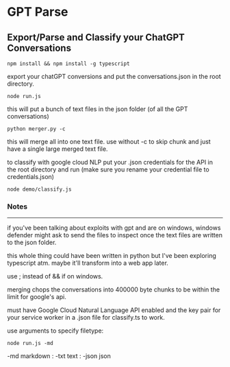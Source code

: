 # GPT Parse

## Export/Parse and Classify your ChatGPT Conversations

`npm install && npm install -g typescript`

export your chatGPT conversions and put the conversations.json in the root directory.

`node run.js`

this will put a bunch of text files in the json folder (of all the GPT conversations)

`python merger.py -c`

this will merge all into one text file. use without -c to skip chunk and just have a single large merged text file.

to classify with google cloud NLP put your .json credentials for the API in the root directory and run (make sure you rename your credential file to credentials.json)

`node demo/classify.js`

### Notes

---

if you've been talking about exploits with gpt and are on windows, windows defender might ask to send the files to inspect once the text files are written to the json folder.

this whole thing could have been written in python but I've been exploring typescript atm. maybe it'll transform into a web app later.

use ; instead of && if on windows.

merging chops the conversations into 400000 byte chunks to be within the limit for google's api.

must have Google Cloud Natural Language API enabled and the key pair for your service worker in a .json file for classify.ts to work.

use arguments to specify filetype:

`node run.js -md`

-md markdown : -txt text : -json json
